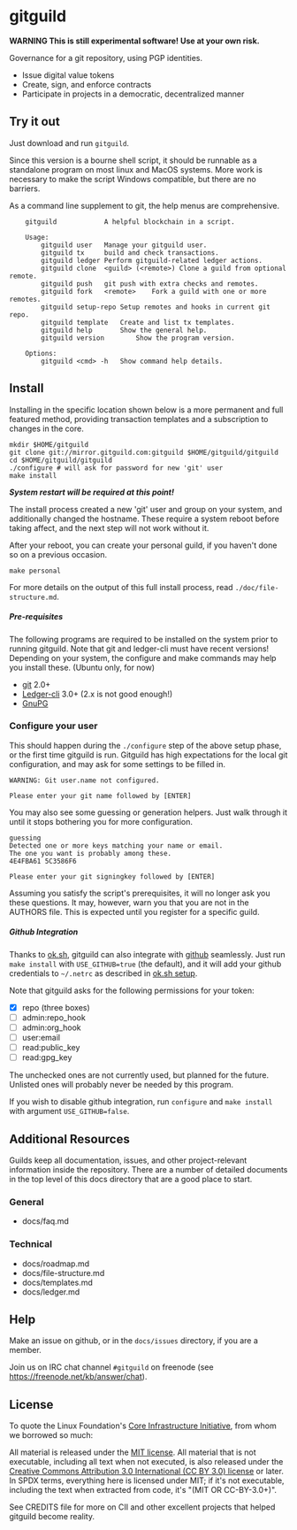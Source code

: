 # gitguild

__WARNING This is still experimental software! Use at your own risk.__

Governance for a git repository, using PGP identities.

 + Issue digital value tokens
 + Create, sign, and enforce contracts
 + Participate in projects in a democratic, decentralized manner

## Try it out

Just download and run `gitguild`.

Since this version is a bourne shell script, it should be runnable as a standalone program on most linux and MacOS systems. More work is necessary to make the script Windows compatible, but there are no barriers.

As a command line supplement to git, the help menus are comprehensive.

```
	gitguild           	A helpful blockchain in a script.

	Usage:
		gitguild user	Manage your gitguild user.
		gitguild tx	    build and check transactions.
		gitguild ledger	Perform gitguild-related ledger actions.
		gitguild clone	<guild>	(<remote>) Clone a guild from optional remote.
		gitguild push	git push with extra checks and remotes.
		gitguild fork	<remote>	Fork a guild with one or more remotes.
		gitguild setup-repo	Setup remotes and hooks in current git repo.
		gitguild template	Create and list tx templates.
		gitguild help		Show the general help.
		gitguild version	    Show the program version.

	Options:
		gitguild <cmd> -h	Show command help details.
```

## Install

Installing in the specific location shown below is a more permanent and full featured method, providing transaction templates and a subscription to changes in the core.

```
mkdir $HOME/gitguild
git clone git://mirror.gitguild.com:gitguild $HOME/gitguild/gitguild
cd $HOME/gitguild/gitguild
./configure # will ask for password for new 'git' user
make install
```

__*System restart will be required at this point!*__

The install process created a new 'git' user and group on your system, and additionally changed the hostname. These require a system reboot before taking affect, and the next step will not work without it.

After your reboot, you can create your personal guild, if you haven't done so on a previous occasion.

```
make personal
```

For more details on the output of this full install process, read `./doc/file-structure.md`.

##### Pre-requisites

The following programs are required to be installed on the system prior to running gitguild. Note that git and ledger-cli must have recent versions! Depending on your system, the configure and make commands may help you install these. (Ubuntu only, for now)

 + [git](https://git-scm.com/downloads) 2.0+
 + [Ledger-cli](http://ledger-cli.org/download.html) 3.0+ (2.x is not good enough!)
 + [GnuPG](https://gnupg.org/download/index.html)

### Configure your user

This should happen during the `./configure` step of the above setup phase, or the first time gitguild is run. Gitguild has high expectations for the local git configuration, and may ask for some settings to be filled in.

```
WARNING: Git user.name not configured.

Please enter your git name followed by [ENTER]
```

You may also see some guessing or generation helpers. Just walk through it until it stops bothering you for more configuration.

```
guessing
Detected one or more keys matching your name or email.
The one you want is probably among these.
4E4FBA61 5C3586F6

Please enter your git signingkey followed by [ENTER]
```

Assuming you satisfy the script's prerequisites, it will no longer ask you these questions. It may, however, warn you that you are not in the AUTHORS file. This is expected until you register for a specific guild.

##### Github Integration

Thanks to [ok.sh](https://github.com/whiteinge/ok.sh), gitguild can also integrate with [github](https://github.com) seamlessly. Just run `make install` with `USE_GITHUB=true` (the default), and it will add your github credentials to `~/.netrc` as described in [ok.sh setup](https://github.com/whiteinge/ok.sh#setup).

Note that gitguild asks for the following permissions for your token:

+ [x] repo (three boxes)
+ [ ] admin:repo_hook
+ [ ] admin:org_hook
+ [ ] user:email
+ [ ] read:public_key
+ [ ] read:gpg_key

The unchecked ones are not currently used, but planned for the future. Unlisted ones will probably never be needed by this program.

If you wish to disable github integration, run `configure` and `make install` with argument `USE_GITHUB=false`.

## Additional Resources

Guilds keep all documentation, issues, and other project-relevant information inside the repository. There are a number of detailed documents in the top level of this docs directory that are a good place to start.

### General

 + docs/faq.md

### Technical

 + docs/roadmap.md
 + docs/file-structure.md
 + docs/templates.md
 + docs/ledger.md

## Help

Make an issue on github, or in the `docs/issues` directory, if you are a member.

Join us on IRC chat channel `#gitguild` on freenode (see https://freenode.net/kb/answer/chat).

## License

To quote the Linux Foundation's [Core Infrastructure Initiative](https://github.com/linuxfoundation/cii-best-practices-badge), from whom we borrowed so much:

All material is released under the [MIT license](./LICENSE).
All material that is not executable, including all text when not executed,
is also released under the
[Creative Commons Attribution 3.0 International (CC BY 3.0) license](https://creativecommons.org/licenses/by/3.0/) or later.
In SPDX terms, everything here is licensed under MIT;
if it's not executable, including the text when extracted from code, it's
"(MIT OR CC-BY-3.0+)".

See CREDITS file for more on CII and other excellent projects that helped gitguild become reality.